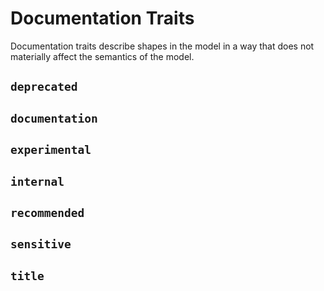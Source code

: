 # Documentation Traits

Documentation traits describe shapes in the model in a way that does not materially affect the semantics of the model.

## `deprecated`

## `documentation`

## `experimental`

## `internal`

## `recommended`

## `sensitive`

## `title`
